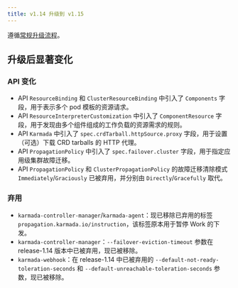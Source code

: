 ```yaml
---
title: v1.14 升级到 v1.15
---
```


遵循[常规升级流程](./README.md)。

## 升级后显著变化

### API 变化

- API `ResourceBinding` 和 `ClusterResourceBinding` 中引入了 `Components` 字段，用于表示多个 pod 模板的资源请求。
- API `ResourceInterpreterCustomization` 中引入了 `ComponentResource` 字段，用于发现由多个组件组成的工作负载的资源需求的规则。
- API `Karmada` 中引入了 `spec.crdTarball.httpSource.proxy` 字段，用于设置（可选）下载 CRD tarballs 的 HTTP 代理。
- API `PropagationPolicy` 中引入了 `spec.failover.cluster` 字段，用于指定应用级集群故障迁移。
- API `PropagationPolicy` 和 `ClusterPropagationPolicy` 的故障迁移清除模式 `Immediately`/`Graciously` 已被弃用，并分别由 `Directly`/`Gracefully` 取代。

### 弃用

- `karmada-controller-manager`/`karmada-agent`：现已移除已弃用的标签 `propagation.karmada.io/instruction`，该标签原本用于暂停 Work 的下发。
- `karmada-controller-manager`：`--failover-eviction-timeout` 参数在 release-1.14 版本中已被弃用，现已被移除。
- `karmada-webhook`：在 release-1.14 中已被弃用的 `--default-not-ready-toleration-seconds` 和 `--default-unreachable-toleration-seconds` 参数，现已被移除。
